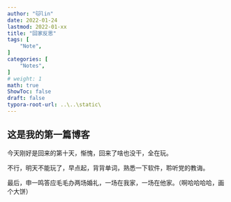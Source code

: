 ```yaml
---
author: "🐱lin"
date: 2022-01-24
lastmod: 2022-01-xx
title: "回家反思"
tags: [
    "Note",
]
categories: [
    "Notes",
]
# weight: 1
math: true
ShowToc: false
draft: false
typora-root-url: ..\..\static\
---
```


## 这是我的第一篇博客

  今天刚好是回来的第十天，惭愧，回来了啥也没干，全在玩。

   不行，明天不能玩了，早点起，背背单词，熟悉一下软件，聆听党的教诲。

   最后，申一鸣答应毛毛办两场婚礼，一场在我家，一场在他家。（啊哈哈哈哈，画个大饼）
